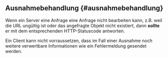 ## Ausnahmebehandlung  {#ausnahmebehandlung}

Wenn ein Server eine Anfrage eine Anfrage nicht bearbeiten kann, z.B. weil die
URL ungültig ist oder das angefragte Objekt nicht existiert, dann **sollte** er
mit dem entsprechenden HTTP-Statuscode antworten.

Ein Client kann nicht vorraussetzen, dass im Fall einer Ausnahme noch weitere
verwertbare Informationen wie ein Fehlermeldung gesendet werden.
